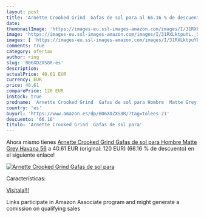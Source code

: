 ```yaml
---
layout: post
title: 'Arnette Crooked Grind  Gafas de sol para al 66.16 % de descuento'
date: 
thumbnailImage: 'https://images-eu.ssl-images-amazon.com/images/I/31RXLktpuYL._SL200_.jpg'
image: 'https://images-eu.ssl-images-amazon.com/images/I/31RXLktpuYL._SL200_.jpg'
images: [ 'https://images-eu.ssl-images-amazon.com/images/I/31RXLktpuYL._SL200_.jpg' ]
comments: true
category: ofertas
author: ring
slug: 'B06XDZXS8R-es'
description:
actualPrice: 40.61 EUR
currency: EUR
price: 40.61
comparePrice: 120 EUR
inStock: true
prodname: 'Arnette Crooked Grind  Gafas de sol para Hombre  Matte Grey Havana 56'
country: 'es'
buyurl: 'https://www.amazon.es/dp/B06XDZXS8R/?tag=tolees-21'
descuento: '66.16'
titulo: 'Arnette Crooked Grind  Gafas de sol para'
---
```


Ahora mismo tienes [Arnette Crooked Grind  Gafas de sol para Hombre  Matte Grey Havana 56](https://www.amazon.es/dp/B06XDZXS8R/?tag=tolees-21) a 40.61 EUR (original: 120 EUR) (66.16 %  de descuento) en el siguiente enlace!

[![Arnette Crooked Grind  Gafas de sol para](https://images-eu.ssl-images-amazon.com/images/I/31RXLktpuYL._SL200_.jpg)](https://www.amazon.es/dp/B06XDZXS8R/?tag=tolees-21)

Características:


[Visítala!!!](https://www.amazon.es/dp/B06XDZXS8R/?tag=tolees-21)

Links participate in Amazon Associate program and might generate a comission on qualifying sales
